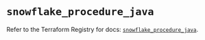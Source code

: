 # `snowflake_procedure_java`

Refer to the Terraform Registry for docs: [`snowflake_procedure_java`](https://registry.terraform.io/providers/snowflake-labs/snowflake/1.0.5/docs/resources/procedure_java).
